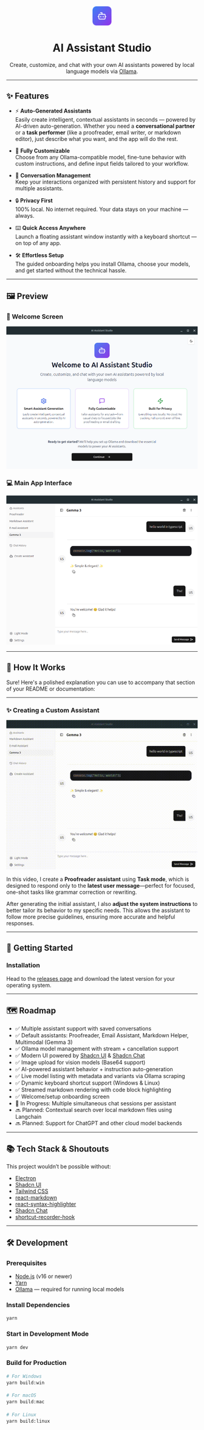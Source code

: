 
<p align="center">
  <img src="./build/icon.png" alt="AI Assistant Studio Logo" width="50" />
</p>

<h1 align="center">AI Assistant Studio</h1>

<p align="center">
  Create, customize, and chat with your own AI assistants powered by local language models via <a href="https://ollama.com/">Ollama</a>.
</p>

---

## ✨ Features

- ⚡ **Auto-Generated Assistants**  
  Easily create intelligent, contextual assistants in seconds — powered by AI-driven auto-generation. Whether you need a **conversational partner** or a **task performer** (like a proofreader, email writer, or markdown editor), just describe what you want, and the app will do the rest.

- 🎨 **Fully Customizable**  
  Choose from any Ollama-compatible model, fine-tune behavior with custom instructions, and define input fields tailored to your workflow.

- 💬 **Conversation Management**  
  Keep your interactions organized with persistent history and support for multiple assistants.

- 🔒 **Privacy First**  
  100% local. No internet required. Your data stays on your machine — always.

- ⌨️ **Quick Access Anywhere**  
  Launch a floating assistant window instantly with a keyboard shortcut — on top of any app.

- 🛠 **Effortless Setup**  
  The guided onboarding helps you install Ollama, choose your models, and get started without the technical hassle.

---

## 🖼 Preview

### 🧭 Welcome Screen  
<!-- Insert welcome screen screenshot below -->
![Welcome Screen](public/welcome-page.png)

### 💻 Main App Interface  
<!-- Insert main interface screenshot below -->
![Main Interface](public/chat-interface.png)

---

## 🎥 How It Works

Sure! Here's a polished explanation you can use to accompany that section of your README or documentation:

---

### ✨ Creating a Custom Assistant

<p align="center">
  <img src="public/create-assistant.gif" alt="Create Assistant Demo" />
</p>

In this video, I create a **Proofreader assistant** using **Task mode**, which is designed to respond only to the **latest user message**—perfect for focused, one-shot tasks like grammar correction or rewriting.

After generating the initial assistant, I also **adjust the system instructions** to better tailor its behavior to my specific needs. This allows the assistant to follow more precise guidelines, ensuring more accurate and helpful responses.


---

## 🚀 Getting Started

### Installation

Head to the [releases page](https://github.com/gabrielborgesdm/ai-assistant-studio/releases) and download the latest version for your operating system.

---

## 🗺 Roadmap

- ✅ Multiple assistant support with saved conversations  
- ✅ Default assistants: Proofreader, Email Assistant, Markdown Helper, Multimodal (Gemma 3)  
- ✅ Ollama model management with stream + cancellation support  
- ✅ Modern UI powered by [Shadcn UI](https://ui.shadcn.com/) & [Shadcn Chat](https://github.com/jakobhoeg/shadcn-chat)  
- ✅ Image upload for vision models (Base64 support)  
- ✅ AI-powered assistant behavior + instruction auto-generation  
- ✅ Live model listing with metadata and variants via Ollama scraping  
- ✅ Dynamic keyboard shortcut support (Windows & Linux)  
- ✅ Streamed markdown rendering with code block highlighting  
- ✅ Welcome/setup onboarding screen  
- 🔄 In Progress: Multiple simultaneous chat sessions per assistant  
- 🔜 Planned: Contextual search over local markdown files using Langchain  
- 🔜 Planned: Support for ChatGPT and other cloud model backends  

---

## 📚 Tech Stack & Shoutouts

This project wouldn’t be possible without:

- [Electron](https://www.electronjs.org/)
- [Shadcn UI](https://ui.shadcn.com/)
- [Tailwind CSS](https://tailwindcss.com/)
- [react-markdown](https://www.npmjs.com/package/react-markdown)
- [react-syntax-highlighter](https://www.npmjs.com/package/react-syntax-highlighter)
- [Shadcn Chat](https://github.com/jakobhoeg/shadcn-chat)
- [shortcut-recorder-hook](https://github.com/BlazeStorm001/shortcut-recorder-hook)

---

## 🛠 Development

### Prerequisites

- [Node.js](https://nodejs.org/) (v16 or newer)
- [Yarn](https://yarnpkg.com/)
- [Ollama](https://ollama.com/) — required for running local models

### Install Dependencies

```bash
yarn
````

### Start in Development Mode

```bash
yarn dev
```

### Build for Production

```bash
# For Windows
yarn build:win

# For macOS
yarn build:mac

# For Linux
yarn build:linux
```

